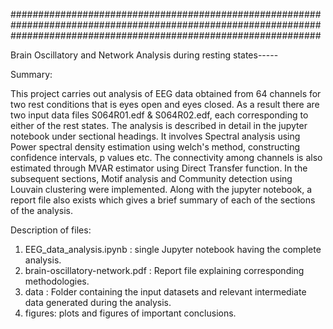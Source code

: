 ########################################################################################################################################################################

Brain Oscillatory and Network Analysis during resting states-----


Summary: 

This project carries out analysis of EEG data obtained from 64 channels for two rest conditions that is eyes open and eyes closed. As a result there are two input data files S064R01.edf & S064R02.edf, each corresponding to either of the rest states. The analysis is described in detail in the jupyter notebook under sectional headings. It involves Spectral analysis using Power spectral density estimation using welch's method, constructing confidence intervals, p values etc. The connectivity among channels is also estimated through MVAR estimator using Direct Transfer function. In the subsequent sections, Motif analysis and Community detection using Louvain clustering were implemented. Along with the jupyter notebook, a report file also exists which gives a brief summary of each of the sections of the analysis. 

Description of files: 

1.  EEG_data_analysis.ipynb : single Jupyter notebook having the complete analysis.
2.  brain-oscillatory-network.pdf : Report file explaining corresponding methodologies.
3.  data : Folder containing the input datasets and relevant intermediate data generated during the analysis. 
4. figures: plots and figures of important conclusions. 

